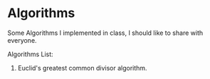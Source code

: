 # Algorithms
Some Algorithms I implemented in class, I should like to share with everyone.

Algorithms List: 
1. Euclid's greatest common divisor algorithm.
